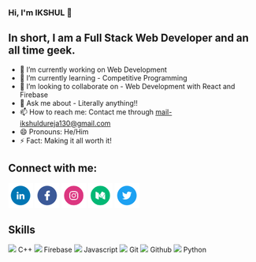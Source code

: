 ### Hi, I'm IKSHUL 👋

<!--
**IkshulDureja/IkshulDureja** is a ✨ _special_ ✨ repository because its `README.md` (this file) appears on your GitHub profile.
-->
## In short, I am a Full Stack Web Developer and an all time geek.


- 🔭 I’m currently working on Web Development
- 🌱 I’m currently learning - Competitive Programming
- 👯 I’m looking to collaborate on - Web Development with React and Firebase
- 💬 Ask me about - Literally anything!!
- 📫 How to reach me: Contact me through mail-ikshuldureja130@gmail.com
- 😄 Pronouns: He/Him
- ⚡ Fact: Making it all worth it!


## Connect with me:
<a href="https://www.linkedin.com/in/ikshul-dureja-4a3189191/"><img src="https://github.com/aritraroy/social-icons/blob/master/linkedin-icon.png?raw=true" width="50"></a>
<a href="https://www.facebook.com/Ikshul/"><img src="https://github.com/aritraroy/social-icons/blob/master/facebook-icon.png?raw=true" width="50"></a>
<a href="https://www.instagram.com/ikshuldureja/"><img src="https://github.com/aritraroy/social-icons/blob/master/instagram-icon.png?raw=true" width="50"></a>
<a href="https://medium.com/@ikshuldureja130"><img src="https://github.com/aritraroy/social-icons/blob/master/medium-icon.png" width="50"></a>
<a href="https://twitter.com/IkshulD"><img src="https://github.com/aritraroy/social-icons/blob/master/twitter-icon.png" width="50"></a>

## Skills
<img src="https://img.icons8.com/color/48/000000/c-plus-plus-logo.png"/>  C++ 
<img src="https://img.icons8.com/color/48/000000/firebase.png"/> Firebase
<img src="https://img.icons8.com/color/48/000000/js.png"/> Javascript
<img src="https://img.icons8.com/color/48/000000/git.png"/> Git
<img src="https://img.icons8.com/color/48/000000/github.png"/> Github
<img src="https://img.icons8.com/color/48/000000/python.png"/> Python

